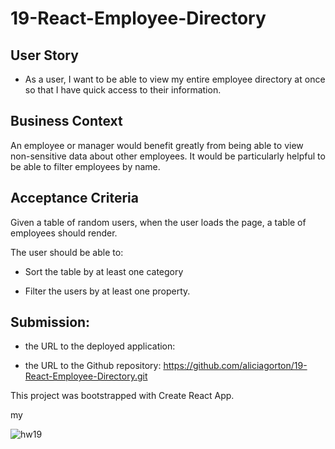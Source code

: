 # 19-React-Employee-Directory

## User Story

* As a user, I want to be able to view my entire employee directory at once so that I have quick access to their information.

## Business Context

An employee or manager would benefit greatly from being able to view non-sensitive data about other employees. It would be particularly helpful to be able to filter employees by name.

## Acceptance Criteria

Given a table of random users, when the user loads the page, a table of employees should render. 

The user should be able to:

  * Sort the table by at least one category

  * Filter the users by at least one property.

## Submission:

* the URL to the deployed application:

* the URL to the Github repository: https://github.com/aliciagorton/19-React-Employee-Directory.git


This project was bootstrapped with Create React App.


my 

![hw19](https://user-images.githubusercontent.com/66084311/102265661-419d2400-3ecc-11eb-8475-6eb6ce4ee322.jpg)

